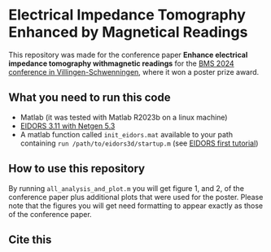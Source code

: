 # Electrical Impedance Tomography Enhanced by Magnetical Readings

This repository was made for the conference paper __Enhance electrical impedance tomography withmagnetic readings__
for the [BMS 2024 conference in Villingen-Schwenningen](https://www.bms-24.org/), where it won a poster prize award.


## What you need to run this code

- Matlab (it was tested with Matlab R2023b on a linux machine)
- [EIDORS 3.11 with Netgen 5.3](https://eidors3d.sourceforge.net/)
- A matlab function called `init_eidors.mat` available to your path containing
`run /path/to/eidors3d/startup.m` (see [EIDORS first tutorial](https://eidors3d.sourceforge.net/tutorial/EIDORS_basics/one_line.shtml))


## How to use this repository

By running `all_analysis_and_plot.m` you will get figure 1, and 2, of the conference paper plus additional plots that were used for the poster.
Please note that the figures you will get need formatting to appear exactly as those of the conference paper.


## Cite this

